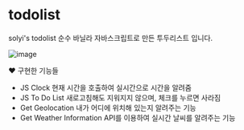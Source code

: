 # todolist
 solyi's todolist
 순수 바닐라 자바스크립트로 만든 투두리스트 입니다.
 
 
![image](https://user-images.githubusercontent.com/89246392/144336697-a67b552c-a2a1-4021-b677-7438dc0970b5.png)


♥ 구현한 기능들
- JS Clock
  현재 시간을 호출하여 실시간으로 시간을 알려줌
- JS To Do List
  새로고침해도 지워지지 않으며, 체크를 누르면 사라짐
- Get Geolocation
  내가 어디에 위치해 있는지 알려주는 기능
- Get Weather Information
  API를 이용하여 실시간 날씨를 알려주는 기능
